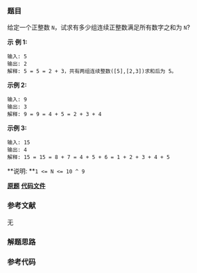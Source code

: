 ### 题目
给定一个正整数 `N`，试求有多少组连续正整数满足所有数字之和为 `N`?

**示** **例 1:**

    
    
    输入: 5
    输出: 2
    解释: 5 = 5 = 2 + 3，共有两组连续整数([5],[2,3])求和后为 5。

**示例 2:**

    
    
    输入: 9
    输出: 3
    解释: 9 = 9 = 4 + 5 = 2 + 3 + 4

**示例 3:**

    
    
    输入: 15
    输出: 4
    解释: 15 = 15 = 8 + 7 = 4 + 5 + 6 = 1 + 2 + 3 + 4 + 5

**说明:  **`1 <= N <= 10 ^ 9`

 **[原题](https://leetcode-cn.com/problems/consecutive-numbers-sum/)**    **[代码文件]()**


### 参考文献
无

### 解题思路




### 参考代码

```go


```




